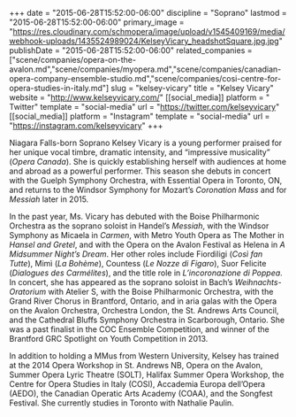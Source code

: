 +++
date = "2015-06-28T15:52:00-06:00"
discipline = "Soprano"
lastmod = "2015-06-28T15:52:00-06:00"
primary_image = "https://res.cloudinary.com/schmopera/image/upload/v1545409169/media/webhook-uploads/1435524989024/KelseyVicary_headshotSquare.jpg.jpg"
publishDate = "2015-06-28T15:52:00-06:00"
related_companies = ["scene/companies/opera-on-the-avalon.md","scene/companies/myopera.md","scene/companies/canadian-opera-company-ensemble-studio.md","scene/companies/cosi-centre-for-opera-studies-in-italy.md"]
slug = "kelsey-vicary"
title = "Kelsey Vicary"
website = "http://www.kelseyvicary.com/"
[[social_media]]
platform = " Twitter"
template = "social-media"
url = "https://twitter.com/kelseyvicary"
[[social_media]]
platform = "Instagram"
template = "social-media"
url = "https://instagram.com/kelseyvicary"
+++

Niagara Falls-born Soprano Kelsey Vicary is a young performer praised for her unique vocal timbre, dramatic intensity, and “impressive musicality” (*Opera Canada*). She is quickly establishing herself with audiences at home and abroad as a powerful performer.  This season she debuts in concert with the Guelph Symphony Orchestra, with Essential Opera in Toronto, ON, and returns to the Windsor Symphony for Mozart’s *Coronation Mass* and for *Messiah* later in 2015.
 
In the past year, Ms. Vicary has debuted with the Boise Philharmonic Orchestra as the soprano soloist in Handel’s *Messiah*, with the Windsor Symphony as Micaela in *Carmen*, with Metro Youth Opera as The Mother in *Hansel and Gretel*, and with the Opera on the Avalon Festival as Helena in *A Midsummer Night’s Dream*. Her other roles include Fiordiligi (*Così fan Tutte*), Mimì (*La Bohème*), Countess (*Le Nozze di Figaro*), Suor Felicite (*Dialogues des Carmélites*), and the title role in *L’incoronazione di Poppea*. In concert, she has appeared as the soprano soloist in Bach’s *Weihnachts-Oratorium* with Atelier S, with the Boise Philharmonic Orchestra, with the Grand River Chorus in Brantford, Ontario, and in aria galas with the Opera on the Avalon Orchestra, Orchestra London, the St. Andrews Arts Council, and the Cathedral Bluffs Symphony Orchestra in Scarborough, Ontario.  She was a past finalist in the COC Ensemble Competition, and winner of the Brantford GRC Spotlight on Youth Competition in 2013.  
 
In addition to holding a MMus from Western University, Kelsey has trained at the 2014 Opera Workshop in St. Andrews NB, Opera on the Avalon, Summer Opera Lyric Theatre (SOLT), Halifax Summer Opera Workshop, the Centre for Opera Studies in Italy (COSI), Accademia Europa dell’Opera (AEDO), the Canadian Operatic Arts Academy (COAA), and the Songfest Festival. She currently studies in Toronto with Nathalie Paulin.
